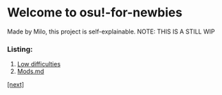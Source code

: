 # Welcome to osu!-for-newbies
Made by Milo, this project is self-explainable.
NOTE: THIS IS A STILL WIP
### Listing:
1. [Low difficulties](beatmaps/Low_difficulties.md)
2. [Mods.md](basics/mods.md)

[[next]](beatmaps/Low_difficulties.md)